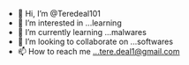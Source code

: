 - 👋 Hi, I’m @Teredeal101
- 👀 I’m interested in ...learning
- 🌱 I’m currently learning ...malwares
- 💞️ I’m looking to collaborate on ...softwares
- 📫 How to reach me ...tere.deal1@gmail.com

<!---
Teredeal101/Teredeal101 is a ✨ special ✨ repository because its `README.md` (this file) appears on your GitHub profile.
You can click the Preview link to take a look at your changes.
--->
